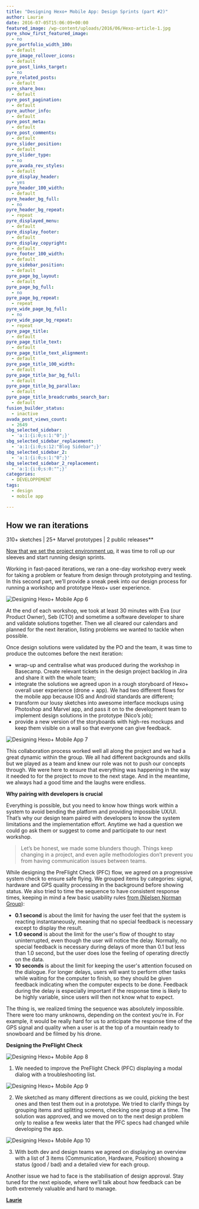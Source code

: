 ```yaml
---
title: "Designing Hexo+ Mobile App: Design Sprints (part #2)"
author: Laurie
date: 2016-07-05T15:06:09+00:00
featured_image: /wp-content/uploads/2016/06/Hexo-article-1.jpg
pyre_show_first_featured_image:
  - no
pyre_portfolio_width_100:
  - default
pyre_image_rollover_icons:
  - default
pyre_post_links_target:
  - no
pyre_related_posts:
  - default
pyre_share_box:
  - default
pyre_post_pagination:
  - default
pyre_author_info:
  - default
pyre_post_meta:
  - default
pyre_post_comments:
  - default
pyre_slider_position:
  - default
pyre_slider_type:
  - no
pyre_avada_rev_styles:
  - default
pyre_display_header:
  - yes
pyre_header_100_width:
  - default
pyre_header_bg_full:
  - no
pyre_header_bg_repeat:
  - repeat
pyre_displayed_menu:
  - default
pyre_display_footer:
  - default
pyre_display_copyright:
  - default
pyre_footer_100_width:
  - default
pyre_sidebar_position:
  - default
pyre_page_bg_layout:
  - default
pyre_page_bg_full:
  - no
pyre_page_bg_repeat:
  - repeat
pyre_wide_page_bg_full:
  - no
pyre_wide_page_bg_repeat:
  - repeat
pyre_page_title:
  - default
pyre_page_title_text:
  - default
pyre_page_title_text_alignment:
  - default
pyre_page_title_100_width:
  - default
pyre_page_title_bar_bg_full:
  - default
pyre_page_title_bg_parallax:
  - default
pyre_page_title_breadcrumbs_search_bar:
  - default
fusion_builder_status:
  - inactive
avada_post_views_count:
  - 2649
sbg_selected_sidebar:
  - 'a:1:{i:0;s:1:"0";}'
sbg_selected_sidebar_replacement:
  - 'a:1:{i:0;s:12:"Blog Sidebar";}'
sbg_selected_sidebar_2:
  - 'a:1:{i:0;s:1:"0";}'
sbg_selected_sidebar_2_replacement:
  - 'a:1:{i:0;s:0:"";}'
categories:
  - DÉVELOPPEMENT
tags:
  - design
  - mobile app

---
```

## How we ran iterations
  
310+ sketches | 25+ Marvel prototypes | 2 public releases**

[Now that we set the project environment up](http://sogilis.com/blog/designing-hexo-mobile-app/), it was time to roll up our sleeves and start running design sprints.

Working in fast-paced iterations, we ran a one-day workshop every week for taking a problem or feature from design through prototyping and testing. In this second part, we’ll provide a sneak peek into our design process for running a workshop and prototype Hexo+ user experience.

![Designing Hexo+ Mobile App 6](/img/2016/06/Designing-Hexo-Mobile-App-6.png)

At the end of each workshop, we took at least 30 minutes with Eva (our Product Owner), Seb (CTO) and sometime a software developer to share and validate solutions together. Then we all cleared our calendars and planned for the next iteration, listing problems we wanted to tackle when possible.

Once design solutions were validated by the PO and the team, it was time to produce the outcomes before the next iteration:

- wrap-up and centralise what was produced during the workshop in Basecamp. Create relevant tickets in the design project backlog in Jira and share it with the whole team;
- integrate the solutions we agreed upon in a rough storyboard of Hexo+ overall user experience (drone + app). We had two different flows for the mobile app because IOS and Android standards are different;
- transform our lousy sketches into awesome interface mockups using Photoshop and Marvel app, and pass it on to the development team to implement design solutions in the prototype (Nico’s job);
- provide a new version of the storyboards with high-res mockups and keep them visible on a wall so that everyone can give feedback.

![Designing Hexo+ Mobile App 7](/img/2016/06/Designing-Hexo-Mobile-App-7.jpg)

This collaboration process worked well all along the project and we had a great dynamic within the group. We all had different backgrounds and skills but we played as a team and knew our role was not to push our concepts through. We were here to ensure that everything was happening in the way it needed to for the project to move to the next stage. And in the meantime, we always had a good time and the laughs were endless.

**Why pairing with developers is crucial**

Everything is possible, but you need to know how things work within a system to avoid bending the platform and providing impossible UX/UI. That’s why our design team paired with developers to know the system limitations and the implementation effort. Anytime we had a question we could go ask them or suggest to come and participate to our next workshop.

> Let’s be honest, we made some blunders though. Things keep changing in a project, and even agile methodologies don’t prevent you from having communication issues between teams.

While designing the PreFlight Check (PFC) flow, we agreed on a progressive system check to ensure safe flying. We grouped items by categories: signal, hardware and GPS quality processing in the background before showing status. We also tried to time the sequence to have consistent response times, keeping in mind a few basic usability rules [from (Nielsen Norman Group](https://www.nngroup.com/articles/response-times-3-important-limits/)):

- **0.1 second** is about the limit for having the user feel that the system is reacting instantaneously, meaning that no special feedback is necessary except to display the result.
- **1.0 second** is about the limit for the user's flow of thought to stay uninterrupted, even though the user will notice the delay. Normally, no special feedback is necessary during delays of more than 0.1 but less than 1.0 second, but the user does lose the feeling of operating directly on the data.
- **10 seconds** is about the limit for keeping the user's attention focused on the dialogue. For longer delays, users will want to perform other tasks while waiting for the computer to finish, so they should be given feedback indicating when the computer expects to be done. Feedback during the delay is especially important if the response time is likely to be highly variable, since users will then not know what to expect.

The thing is, we realized timing the sequence was absolutely impossible. There were too many unknowns, depending on the context you’re in. For example, it would be really hard for us to anticipate the response time of the GPS signal and quality when a user is at the top of a mountain ready to snowboard and be filmed by his drone.

**Designing the PreFlight Check**

![Designing Hexo+ Mobile App 8](/img/2016/06/Designing-Hexo-Mobile-App-8.jpg)

1. We needed to improve the PreFlight Check (PFC) displaying a modal dialog with a troubleshooting list.

![Designing Hexo+ Mobile App 9](/img/2016/06/Designing-Hexo-Mobile-App-9.jpg)

2. We sketched as many different directions as we could, picking the best ones and then test them out in a prototype. We tried to clarify things by grouping items and splitting screens, checking one group at a time. The solution was approved, and we moved on to the next design problem only to realise a few weeks later that the PFC specs had changed while developing the app.

![Designing Hexo+ Mobile App 10](/img/2016/06/Designing-Hexo-Mobile-App-10.jpg)

3. With both dev and design teams we agreed on displaying an overview with a list of 3 items (Communication, Hardware, Position) showing a status (good / bad) and a detailed view for each group.


Another issue we had to face is the stabilisation of design approval. Stay tuned for the next episode, where we’ll talk about how feedback can be both extremely valuable and hard to manage.

[**Laurie**][1]

[1]: https://twitter.com/lguetat